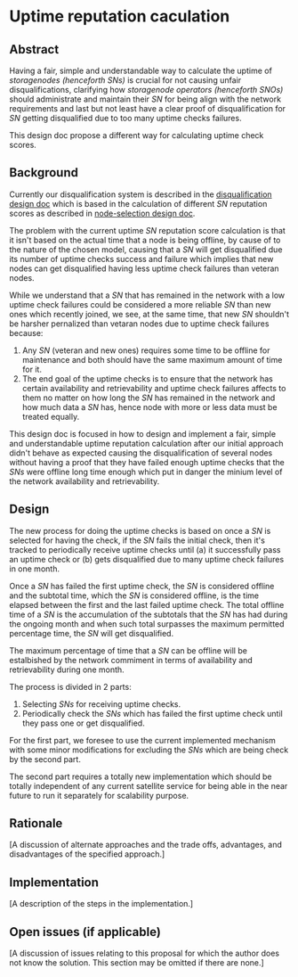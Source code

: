 # Uptime reputation caculation

## Abstract

Having a fair, simple and understandable way to calculate the uptime of _storagenodes (henceforth SNs)_ is crucial for not causing unfair disqualifications, clarifying how _storagenode operators (henceforth SNOs)_ should administrate and maintain their _SN_ for being align with the network requirements and last but not least have a clear proof of disqualification for _SN_ getting disqualified due to too many uptime checks failures.

This design doc propose a different way for calculating uptime check scores.

## Background

Currently our disqualification system is described in the [disqualification design doc](disqualification.md) which is based in the calculation of different _SN_ reputation scores as described in [node-selection design doc](node-selection.md).

The problem with the current uptime _SN_ reputation score calculation is that it isn't based on the actual time that a node is being offline, by cause of to the nature of the chosen model, causing that a _SN_ will get disqualified due its number of uptime checks success and failure which implies that new nodes can get disqualified having less uptime check failures than veteran nodes.

While we understand that a _SN_ that has remained in the network with a low uptime check failures could be considered a more reliable _SN_ than new ones which recently joined, we see, at the same time, that new _SN_ shouldn't be harsher pernalized than vetaran nodes due to uptime check failures because:

1. Any _SN_ (veteran and new ones) requires some time to be offline for maintenance and both should have the same maximum amount of time for it.
1. The end goal of the uptime checks is to ensure that the network has certain availability and retrievability and uptime check failures affects to them no matter on how long the _SN_ has remained in the network and how much data a _SN_ has, hence node with more or less data must be treated equally.

This design doc is focused in how to design and implement a fair, simple and understandable uptime reputation calculation after our initial approach didn't behave as expected causing the disqualification of several nodes without having a proof that they have failed enough uptime checks that the _SNs_ were offline long time enough which put in danger the minium level of the network availability and retrievability.

## Design

The new process for doing the uptime checks is based on once a _SN_ is selected for having the check, if the _SN_ fails the initial check, then it's tracked to periodically receive uptime checks until (a) it successfully pass an uptime check or (b) gets disqualified due to many uptime check failures in one month.

Once a _SN_ has failed the first uptime check, the _SN_ is considered offline and the subtotal time, which the _SN_ is considered offline, is the time elapsed between the first and the last failed uptime check. The total offline time of a _SN_ is the accumulation of the subtotals that the _SN_ has had during the ongoing month and when such total surpasses the maximum permitted percentage time, the _SN_ will get disqualified.

The maximum percentage of time that a _SN_ can be offline will be estalbished by the network commiment in terms of availability and retrievability during one month.

The process is divided in 2 parts:

1. Selecting _SNs_ for receiving uptime checks.
1. Periodically check the _SNs_ which has failed the first uptime check until they pass one or get disqualified.

For the first part, we foresee to use the current implemented mechanism with some minor modifications for excluding the _SNs_ which are being check by the second part.

The second part requires a totally new implementation which should be totally independent of any current satellite service for being able in the near future to run it separately for scalability purpose.


## Rationale

[A discussion of alternate approaches and the trade offs, advantages, and disadvantages of the specified approach.]

## Implementation

[A description of the steps in the implementation.]

## Open issues (if applicable)

[A discussion of issues relating to this proposal for which the author does not
know the solution. This section may be omitted if there are none.]
